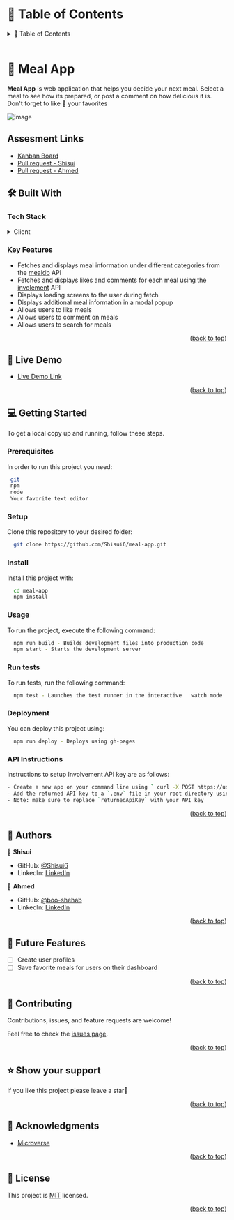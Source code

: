 <!-- TABLE OF CONTENTS -->

# 📗 Table of Contents

<details>
  <summary>📗 Table of Contents</summary>
  <ul>
    <li><a href="#-meal-app-">📖 Meal App</a></li>
    <li><a href="#-built-with-">🛠 Built With</a></li>
    <li><a href="#-live-demo-">🚀 Live Demo </a></li>
    <li><a href="#-getting-started-">💻 Getting Started</a></li>
    <li><a href="#-authors-">👥 Authors </a></li>
    <li><a href="#-future-features-">🔭 Future Features</a></li>
    <li><a href="#-contributing-">🤝 Contributing</a></li>
    <li><a href="#️-show-your-support-">⭐️ Show your support </a></li>
    <li><a href="#-acknowledgments-">🙏 Acknowledgments </a></li>
    <li><a href="#-license-">📝 License</a></li>
  </ul>
</details>

<br>

<!-- PROJECT DESCRIPTION -->

# 📖 Meal App <a name="about-project"></a>

**Meal App** is web application that helps you decide your next meal. Select a meal to see how its prepared, or post a comment on how delicious it is. Don't forget to like 🧡 your favorites

![image](https://user-images.githubusercontent.com/37116322/203872051-db15c8b6-3fff-4292-9df1-1e13d2264828.png)

## Assesment Links
- [Kanban Board](https://github.com/Shisui6/meal-app/projects/1)
- [Pull request - Shisui](https://github.com/Shisui6/meal-app/pull/31)
- [Pull request - Ahmed](https://github.com/Shisui6/meal-app/pull/29)

## 🛠 Built With <a name="built-with"></a>

### Tech Stack <a name="tech-stack"></a>

<details>
  <summary>Client</summary>
  <ul>
    <li><a href="#">HTML</a></li>
    <li><a href="#">CSS</a></li>
    <li><a href="#">JavaScript</a></li>
    <li><a href="https://webpack.js.org/">Webpack</a></li>
    <li><a href="https://jestjs.io/">Jest</a></li>
  </ul>
</details>

<!-- Features -->

### Key Features <a name="key-features"></a>

- Fetches and displays meal information under different categories from the [mealdb](https://www.themealdb.com/api.php) API
- Fetches and displays likes and comments for each meal using the [involement](https://www.notion.so/Involvement-API-869e60b5ad104603aa6db59e08150270) API
- Displays loading screens to the user during fetch
- Displays additional meal information in a modal popup
- Allows users to like meals
- Allows users to comment on meals
- Allows users to search for meals

<p align="right">(<a href="#readme-top">back to top</a>)</p>

<!-- LIVE DEMO -->

## 🚀 Live Demo <a name="live-demo"></a>

- [Live Demo Link](https://shisui6.github.io/meal-app)

<p align="right">(<a href="#readme-top">back to top</a>)</p>

<!-- GETTING STARTED -->

## 💻 Getting Started <a name="getting-started"></a>

To get a local copy up and running, follow these steps.

### Prerequisites

In order to run this project you need:

```sh
 git
 npm
 node
 Your favorite text editor
```

### Setup

Clone this repository to your desired folder:

```sh
  git clone https://github.com/Shisui6/meal-app.git
```

### Install

Install this project with:

```sh
  cd meal-app
  npm install
```

### Usage

To run the project, execute the following command:

```sh
  npm run build - Builds development files into production code
  npm start - Starts the development server
```

### Run tests

To run tests, run the following command:

```sh
  npm test - Launches the test runner in the interactive   watch mode
```

### Deployment

You can deploy this project using:

```sh
  npm run deploy - Deploys using gh-pages
```

### API Instructions

Instructions to setup Involvement API key are as follows:

```sh
- Create a new app on your command line using ` curl -X POST https://us-central1-involvement-api.cloudfunctions.net/capstoneApi/apps/ `
- Add the returned API key to a `.env` file in your root directory using `API_KEY=returnedApiKey`
- Note: make sure to replace `returnedApiKey` with your API key
```

<p align="right">(<a href="#readme-top">back to top</a>)</p>

<!-- AUTHORS -->

## 👥 Authors <a name="authors"></a>

👤 **Shisui**

- GitHub: [@Shisui6](https://github.com/Shisui6)
- LinkedIn: [LinkedIn](https://www.linkedin.com/in/okemdi-udeh-1b472615a/)

👤 **Ahmed**

- GitHub: [@boo-shehab](https://github.com/boo-shehab)
- LinkedIn: [LinkedIn](https://www.linkedin.com/in/ahmed-al-ali-77b6a0246/)

<p align="right">(<a href="#readme-top">back to top</a>)</p>

<!-- FUTURE FEATURES -->

## 🔭 Future Features <a name="future-features"></a>

- [ ] Create user profiles
- [ ] Save favorite meals for users on their dashboard

<p align="right">(<a href="#readme-top">back to top</a>)</p>

<!-- CONTRIBUTING -->

## 🤝 Contributing <a name="contributing"></a>

Contributions, issues, and feature requests are welcome!

Feel free to check the [issues page](../../issues/).

<p align="right">(<a href="#readme-top">back to top</a>)</p>

<!-- SUPPORT -->

## ⭐️ Show your support <a name="support"></a>

If you like this project please leave a star🤩

<p align="right">(<a href="#readme-top">back to top</a>)</p>

<!-- ACKNOWLEDGEMENTS -->

## 🙏 Acknowledgments <a name="acknowledgements"></a>

- [Microverse](https://www.microverse.org/)

<p align="right">(<a href="#readme-top">back to top</a>)</p>

<!-- LICENSE -->

## 📝 License <a name="license"></a>

This project is [MIT](./LICENSE) licensed.

<p align="right">(<a href="#readme-top">back to top</a>)</p>
